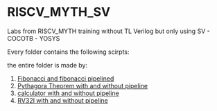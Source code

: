 # RISCV_MYTH_SV
Labs from RISCV_MYTH training without TL Verilog but only using SV - COCOTB - YOSYS

Every folder contains the following scirpts:

the entire folder is made by:

1. [Fibonacci and fibonacci pipelined](fibonacci/FIBONACCI_README.md)
2. [Pythagora Theorem with and without pipeline](pythagora_theorem/PYTHAGORA_README.md)
3. [calculator with and without pipeline](calculator/CALCULATOR_README.md)
4. [RV32I with and without pipeline](RV32I/RV32I_README.md)
